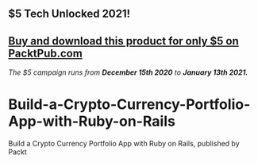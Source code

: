 ## $5 Tech Unlocked 2021!
[Buy and download this product for only $5 on PacktPub.com](https://www.packtpub.com/)
-----
*The $5 campaign         runs from __December 15th 2020__ to __January 13th 2021.__*

# Build-a-Crypto-Currency-Portfolio-App-with-Ruby-on-Rails
Build a Crypto Currency Portfolio App with Ruby on Rails, published by Packt
